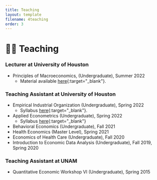 ```yaml
---
title: Teaching
layout: template
filename: 4teaching
order: 3
--- 
```


# :woman_teacher: Teaching

### Lecturer at University of Houston
- Principles of Macroeconomics, (Undergraduate), Summer 2022
    - Material available [here](https://github.com/evaloaeza/Principles-Macro){:target="_blank"}.

### Teaching Assistant at University of Houston
- Empirical Industrial Organization (Undergraduate), Spring 2022
    - Syllabus [here](https://github.com/evaloaeza/Empirical-IO/blob/main/IO_szabo_%20syllabus_2022_updated.pdf){:target="_blank"}.
- Applied Econometrics (Undergraduate), Spring 2022
    - Syllabus [here](https://github.com/evaloaeza/Applied-Econometrics){:target="_blank"}
- Behavioral Economics (Undergraduate), Fall 2021
- Health Economics (Master Level), Spring 2021
- Economics of Health Care (Undergraduate), Fall 2020
- Introduction to Economic Data Analysis (Undergraduate), Fall 2019, Spring 2020

### Teaching Assistant at UNAM
- Quantitative Economic Workshop VI (Undergraduate), Spring 2015

